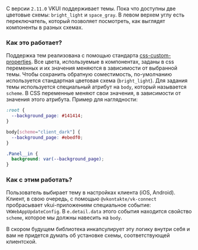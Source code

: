 С версии `2.11.0` VKUI поддерживает темы. Пока что доступны две цветовые схемы: `bright_light` и `space_gray`.
В левом верхем углу есть переключатель, который позволяет посмотреть, как выглядят компоненты в разных
схемах.

### Как это работает?
Поддержка тем реализована с помощью стандарта
[css-custom-properties](https://developer.mozilla.org/en-US/docs/Web/CSS/--*). Все цвета, используемые в
компонентах, заданы в css переменных и их значения меняются в зависимости от выбранной темы. Чтобы сохранить обратную
соместимость, по-умолчанию используется стандартная цветовая схема (`bright_light`).
Для задания темы используется специальный атрибут на `body`, который называется `scheme`. В CSS переменные меняют
свои значения, в зависимости от значения этого атрибута. Пример для наглядности:

```css static
:root {
  --background_page: #141414;
}

body[scheme="client_dark"] {
  --background_page: #ebedf0;
}

.Panel__in {
  background: var(--background_page);
}

```

### Как с этим работать?
Пользователь выбирает тему в настройках клиента (iOS, Android). Клиент, в свою очередь, с помощью
`@vkontakte/vk-connect` пробрасывает vkui-приложениям специальное событие: `VKWebAppUpdateConfig`.
В `e.detail.data` этого события находится свойство `scheme`, которое мы должны навесить на `body`.

В скором будущем библиотека инкапсулирует эту логику внутри себя и вам не придется думать об установке схемы,
соответствующей клиентской.
